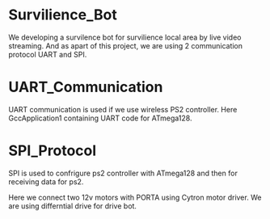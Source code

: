 # Survilience_Bot

We developing a survilence bot for survilience local area by live video streaming.
And as apart of this project, we are using 2 communication protocol UART and SPI.

# UART_Communication

UART communication is used if we use wireless PS2 controller.
Here GccApplication1 containing UART code for ATmega128. 

# SPI_Protocol

SPI is used to confrigure ps2 controller with ATmega128 and then for receiving data for ps2.

Here we connect two 12v motors with PORTA using Cytron motor driver. We are using differntial drive for drive bot.
